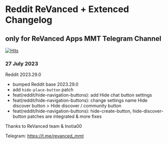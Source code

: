 # Reddit ReVanced + Extenced Changelog
## only for ReVanced Apps MMT Telegram Channel
[![Hits](https://hits.sh/github.com/kazimmt/rvx-features/reddit-changelog/hits.svg)](https://hits.sh/github.com/kazimmt/rvx-features/reddit-changelog/hits/)

### 27 July 2023
Reddit 2023.29.0
- bumped Reddit base 2023.29.0
- add `hide-place-button` patch
- feat(reddit/hide-navigation-buttons): add Hide chat button settings
- feat(reddit/hide-navigation-buttons): change settings name Hide discover button > Hide discover / community button
- feat(reddit/hide-navigation-buttons): hide-create-button, hide-discover-button patches are integrated
  & more fixes

Thanks to ReVanced team & Inotia00

Telegram: https://t.me/revanced_mmt
